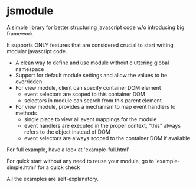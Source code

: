 jsmodule
========

A simple library for better structuring javascript code w/o introducing big framework

It supports ONLY features that are considered crucial to start writing modular javascript code.

* A clean way to define and use module without cluttering global namespace
* Support for default module settings and allow the values to be overridden
* For view module, client can specify container DOM element
   * event selectors are scoped to this container DOM
   * selectors in module can search from this parent element
* For view module, provides a mechanism to map event handlers to methods
   * single place to view all event mappings for the module
   * event handlers are executed in the proper context, "this" always refers to the object instead of DOM
   * event selectors are always scoped to the container DOM if available
    
For full example, have a look at 'example-full.html'

For quick start without any need to reuse your module, go to 'example-simple.html' for a quick check

All the examples are self-explanatory.
